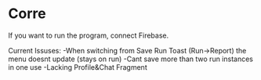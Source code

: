 # Corre

If you want to run the program, connect Firebase.

Current Issuses:
    -When switching from Save Run Toast (Run->Report) the menu doesnt update (stays on run)
    -Cant save more than two run instances in one use
    -Lacking Profile&Chat Fragment
